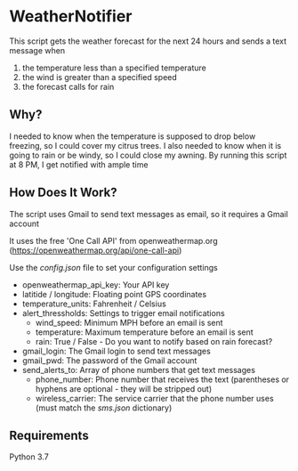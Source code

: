 # WeatherNotifier
This script gets the weather forecast for the next 24 hours and sends a text
message when
1. the temperature less than a specified temperature
2. the wind is greater than a specified speed
3. the forecast calls for rain

## Why?
I needed to know when the temperature is supposed to drop below freezing, so I
could cover my citrus trees.  I also needed to know when it is going to rain or
be windy, so I could close my awning.  By running this script at 8 PM, I get
notified with ample time

## How Does It Work?
The script uses Gmail to send text messages as email, so it requires a Gmail
account

It uses the free 'One Call API' from openweathermap.org
    (https://openweathermap.org/api/one-call-api)

Use the *config.json* file to set your configuration settings
* openweathermap_api_key: Your API key
* latitide / longitude: Floating point GPS coordinates
* temperature_units: Fahrenheit / Celsius
* alert_thressholds: Settings to trigger email notifications
  * wind_speed: Minimum MPH before an email is sent
  * temperature: Maximum temperature before an email is sent
  * rain: True / False - Do you want to notify based on rain forecast?
* gmail_login: The Gmail login to send text messages
* gmail_pwd: The password of the Gmail account
* send_alerts_to: Array of phone numbers that get text messages
  * phone_number: Phone number that receives the text  (parentheses or hyphens are optional - they will be stripped out)
  * wireless_carrier: The service carrier that the phone number uses (must match the *sms.json* dictionary)

## Requirements
Python 3.7